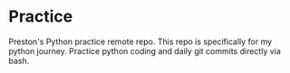 # Practice
Preston's Python practice remote repo.
This repo is specifically for my python journey. Practice python coding and daily git commits directly via bash. 
